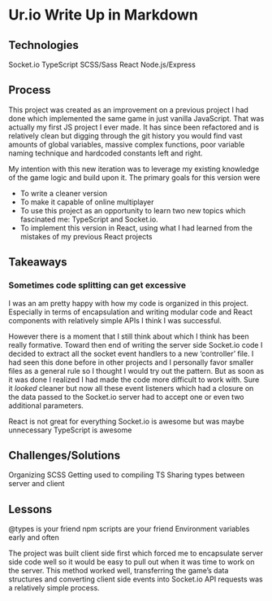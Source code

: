# Ur.io Write Up in Markdown

## Technologies

Socket.io TypeScript SCSS/Sass React Node.js/Express

## Process

This project was created as an improvement on a previous project I had done
which implemented the same game in just vanilla JavaScript. That was actually my
first JS project I ever made. It has since been refactored and is relatively
clean but digging through the git history you would find vast amounts of global
variables, massive complex functions, poor variable naming technique and
hardcoded constants left and right.

My intention with this new iteration was to leverage my existing knowledge of
the game logic and build upon it. The primary goals for this version were

- To write a cleaner version
- To make it capable of online multiplayer
- To use this project as an opportunity to learn two new topics which fascinated
  me: TypeScript and Socket.io.
- To implement this version in React, using what I had learned from the mistakes
  of my previous React projects

## Takeaways

### Sometimes code splitting can get excessive

I was an am pretty happy with how my code is organized in this project.
Especially in terms of encapsulation and writing modular code and React
components with relatively simple APIs I think I was successful.

However there is a moment that I still think about which I think has been really
formative. Toward then end of writing the server side Socket.io code I decided
to extract all the socket event handlers to a new ‘controller’ file. I had seen
this done before in other projects and I personally favor smaller files as a
general rule so I thought I would try out the pattern. But as soon as it was
done I realized I had made the code more difficult to work with. Sure it
_looked_ cleaner but now all these event listeners which had a closure on the
data passed to the Socket.io server had to accept one or even two additional
parameters.

React is not great for everything Socket.io is awesome but was maybe unnecessary
TypeScript is awesome

## Challenges/Solutions

Organizing SCSS Getting used to compiling TS Sharing types between server and
client

## Lessons

@types is your friend npm scripts are your friend Environment variables early
and often

The project was built client side first which forced me to encapsulate server
side code well so it would be easy to pull out when it was time to work on the
server. This method worked well, transferring the game’s data structures and
converting client side events into Socket.io API requests was a relatively
simple process.
